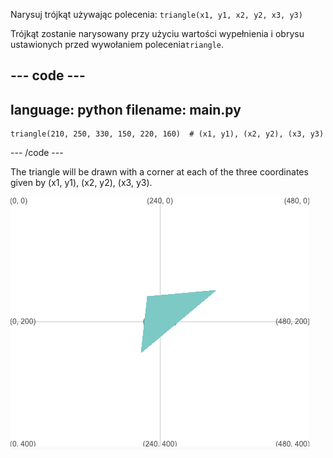 Narysuj trójkąt używając polecenia: `triangle(x1, y1, x2, y2, x3, y3)`

Trójkąt zostanie narysowany przy użyciu wartości wypełnienia i obrysu ustawionych przed wywołaniem polecenia`triangle`.

--- code ---
---
language: python
filename: main.py
---

    triangle(210, 250, 330, 150, 220, 160)  # (x1, y1), (x2, y2), (x3, y3)

--- /code ---

The triangle will be drawn with a corner at each of the three coordinates given by (x1, y1), (x2, y2), (x3, y3).

![The output area showing a triangle with corners at the coordinates from the code.](images/example.png)
